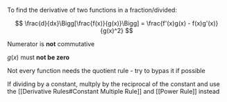 To find the derivative of two functions in a fraction/divided:

$$
\frac{d}{dx}\Bigg[\frac{f(x)}{g(x)}\Bigg]  =  \frac{f'(x)g(x) - f(x)g'(x)}{g(x)^2}
$$

Numerator is **not** commutative

$g(x)$ must **not be zero**

Not every function needs the quotient rule - try to bypas it if possible

If dividing by a constant, multply by the reciprocal of the constant and use the [[Derivative Rules#Constant Multiple Rule]] and [[Power Rule]] instead
